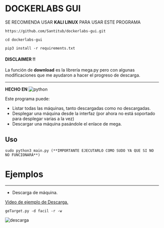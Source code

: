 # DOCKERLABS GUI

SE RECOMIENDA USAR **KALI LINUX** PARA USAR ESTE PROGRAMA

```
https://github.com/Santitub/dockerlabs-gui.git
```
```
cd dockerlabs-gui
```
```
pip3 install -r requirements.txt 
```
#### DISCLAIMER !!

La función de **download** es la librería mega.py pero con algunas modificaciones que me ayudaron a hacer el progreso de descarga.

---

**HECHO EN** ![python](https://img.shields.io/badge/python-3.12.9-3670A0?logo=python&logoColor=ffdd54)

Este programa puede:
- Listar todas las máquinas, tanto descargadas como no descargadas.
- Desplegar una máquina desde la interfaz (por ahora no está soportado para desplegar varias a la vez)
- Descargar una máquina pasándole el enlace de mega.

## Uso

```
sudo python3 main.py (**IMPORTANTE EJECUTARLO COMO SUDO YA QUE SI NO NO FUNCIONARÁ**)
```

# Ejemplos

---
- Descarga de máquina.

[Video de ejemplo de Descarga.](ejemplos/Descarga.mp4)

```
geTarget.py -d facil -r -w
```

![descarga](ejemplos/descarga.png)
